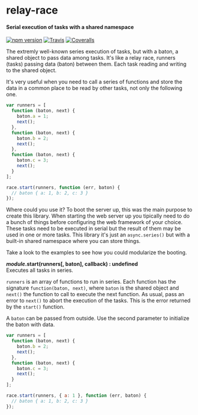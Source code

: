 relay-race
==========

#### Serial execution of tasks with a shared namespace ####

[![npm version][npm-version-image]][npm-url]
[![Travis][travis-image]][travis-url]
[![Coveralls][coveralls-image]][coveralls-url]

The extremly well-known series execution of tasks, but with a baton, a shared object to pass data among tasks. It's like a relay race, runners (tasks) passing data (baton) between them. Each task reading and writing to the shared object.

It's very useful when you need to call a series of functions and store the data in a common place to be read by other tasks, not only the following one.

```javascript
var runners = [
  function (baton, next) {
    baton.a = 1;
    next();
  },
  function (baton, next) {
    baton.b = 2;
    next();
  },
  function (baton, next) {
    baton.c = 3;
    next();
  }
];

race.start(runners, function (err, baton) {
  // baton { a: 1, b: 2, c: 3 }
});
```

Where could you use it? To boot the server up, this was the main purpose to create this library. When starting the web server up you tipically need to do a bunch of things before configuring the web framework of your choice. These tasks need to be executed in serial but the result of them may be used in one or more tasks. This library it's just an `async.series()` but with a built-in shared namespace where you can store things.

Take a look to the examples to see how you could modularize the booting.

___module_.start(runners[, baton], callback) : undefined__  
Executes all tasks in series.

`runners` is an array of functions to run in series. Each function has the signature `function(baton, next)`, where `baton` is the shared object and `next()` the function to call to execute the next function. As usual, pass an error to `next()` to abort the execution of the tasks. This is the error returned by the `start()` function.

A `baton` can be passed from outside. Use the second parameter to initialize the baton with data.

```javascript
var runners = [
  function (baton, next) {
    baton.b = 2;
    next();
  },
  function (baton, next) {
    baton.c = 3;
    next();
  }
];

race.start(runners, { a: 1 }, function (err, baton) {
  // baton { a: 1, b: 2, c: 3 }
});
```

[npm-version-image]: https://img.shields.io/npm/v/relay-race.svg?style=flat
[npm-url]: https://npmjs.org/package/relay-race
[travis-image]: https://img.shields.io/travis/gagle/node-relay-race.svg?style=flat
[travis-url]: https://travis-ci.org/gagle/node-relay-race
[coveralls-image]: https://img.shields.io/coveralls/gagle/node-relay-race.svg?style=flat
[coveralls-url]: https://coveralls.io/r/gagle/node-relay-race
